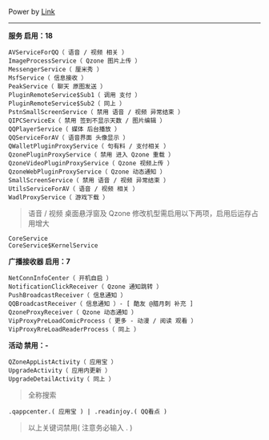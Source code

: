 Power by [Link](https://bbs.letitfly.me/d/468)

------

**服务 启用：18**

```
AVServiceForQQ（ 语音 / 视频 相关 ）
ImageProcessService（ Qzone 图片上传 ）
MessengerService（ 厘米秀 ）
MsfService（ 信息接收 ）
PeakService（ 聊天 原图发送 ）
PluginRemoteService$Sub1（ 调用 支付 ）
PluginRemoteService$Sub2（ 同上 ）
PstnSmallScreenService（ 禁用 语音 / 视频 异常结束 ）
QIPCServiceEx（ 禁用 签到不显示天数 / 图片编辑 ）
QQPlayerService（ 媒体 后台播放 ）
QQServiceForAV（ 语音界面 头像显示 ）
QWalletPluginProxyService（ 句有料 / 支付相关 ）
QzonePluginProxyService（ 禁用 进入 Qzone 重载 ）
QzoneVideoPluginProxyService（ Qzone 视频上传 ）
QzoneWebPluginProxyService（ Qzone 动态通知 ）
SmallScreenService（ 禁用 语音 / 视频 异常结束 ）
UtilsServiceForAV（ 语音 / 视频 相关 ）
WadlProxyService（ 游戏下载 ）
```

> 语音 / 视频 桌面悬浮窗及 Qzone 修改机型需启用以下两项，启用后运存占用增大

```
CoreService
CoreService$KernelService
```

**广播接收器 启用：7**

```
NetConnInfoCenter（ 开机自启 ）
NotificationClickReceiver（ Qzone 通知跳转 ）
PushBroadcastReceiver（ 信息通知 ）
QQBroadcastReceiver（ 信息通知 ）- [ 酷友 @腊月刺 补充 ]
QzoneProxyReceiver（ Qzone 动态通知 ）
VipProxyPreLoadComicProcess（ 更多 - 动漫 / 阅读 观看 ）
VipProxyRreLoadReaderProcess（ 同上 ）
```

**活动 禁用：-**

```
QZoneAppListActivity（ 应用宝 ）
UpgradeActivity（ 应用内更新 ）
UpgradeDetailActivity（ 同上 ）
```

> 全称搜索

```
.qappcenter.( 应用宝 ) | .readinjoy.( QQ看点 )
```

> 以上关键词禁用( 注意务必输入 . )